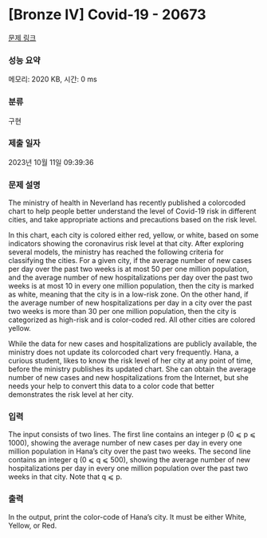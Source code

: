 # [Bronze IV] Covid-19 - 20673 

[문제 링크](https://www.acmicpc.net/problem/20673) 

### 성능 요약

메모리: 2020 KB, 시간: 0 ms

### 분류

구현

### 제출 일자

2023년 10월 11일 09:39:36

### 문제 설명

<p>The ministry of health in Neverland has recently published a colorcoded chart to help people better understand the level of Covid-19 risk in different cities, and take appropriate actions and precautions based on the risk level.</p>

<p>In this chart, each city is colored either red, yellow, or white, based on some indicators showing the coronavirus risk level at that city. After exploring several models, the ministry has reached the following criteria for classifying the cities. For a given city, if the average number of new cases per day over the past two weeks is at most 50 per one million population, and the average number of new hospitalizations per day over the past two weeks is at most 10 in every one million population, then the city is marked as white, meaning that the city is in a low-risk zone. On the other hand, if the average number of new hospitalizations per day in a city over the past two weeks is more than 30 per one million population, then the city is categorized as high-risk and is color-coded red. All other cities are colored yellow.</p>

<p>While the data for new cases and hospitalizations are publicly available, the ministry does not update its colorcoded chart very frequently. Hana, a curious student, likes to know the risk level of her city at any point of time, before the ministry publishes its updated chart. She can obtain the average number of new cases and new hospitalizations from the Internet, but she needs your help to convert this data to a color code that better demonstrates the risk level at her city.</p>

### 입력 

 <p>The input consists of two lines. The first line contains an integer p (0 ⩽ p ⩽ 1000), showing the average number of new cases per day in every one million population in Hana’s city over the past two weeks. The second line contains an integer q (0 ⩽ q ⩽ 500), showing the average number of new hospitalizations per day in every one million population over the past two weeks in that city. Note that q ⩽ p.</p>

### 출력 

 <p>In the output, print the color-code of Hana’s city. It must be either White, Yellow, or Red.</p>

